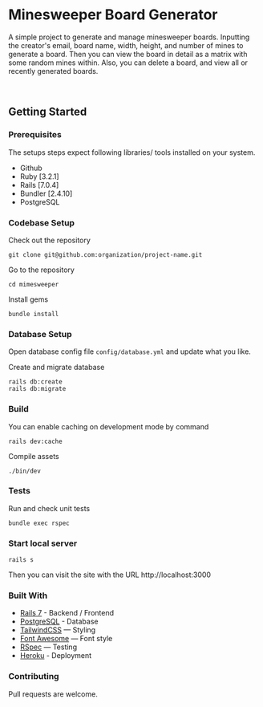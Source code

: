 # Minesweeper Board Generator

A simple project to generate and manage minesweeper boards.
Inputting the creator's email, board name, width, height, and number of mines to generate a board.
Then you can view the board in detail as a matrix with some random mines within.
Also, you can delete a board, and view all or recently generated boards.

<br>

## Getting Started

### Prerequisites

The setups steps expect following libraries/ tools installed on your system.

- Github
- Ruby [3.2.1]
- Rails [7.0.4]
- Bundler [2.4.10]
- PostgreSQL

### Codebase Setup

Check out the repository
```
git clone git@github.com:organization/project-name.git
```

Go to the repository
```
cd mimesweeper
```

Install gems
```
bundle install
```

### Database Setup

Open database config file `config/database.yml` and update what you like.

Create and migrate database
```
rails db:create
rails db:migrate
```

### Build

You can enable caching on development mode by command
```
rails dev:cache
```

Compile assets
```
./bin/dev
```

### Tests
Run and check unit tests
```
bundle exec rspec
```

### Start local server
```
rails s
```

Then you can visit the site with the URL http://localhost:3000

### Built With
- [Rails 7](https://guides.rubyonrails.org/) - Backend / Frontend
- [PostgreSQL](https://www.postgresql.org/) - Database
- [TailwindCSS](https://tailwindcss.com/) — Styling
- [Font Awesome](https://fontawesome.com/) — Font style
- [RSpec](https://rspec.info/) — Testing
- [Heroku](https://heroku.com/) - Deployment

### Contributing
Pull requests are welcome.
